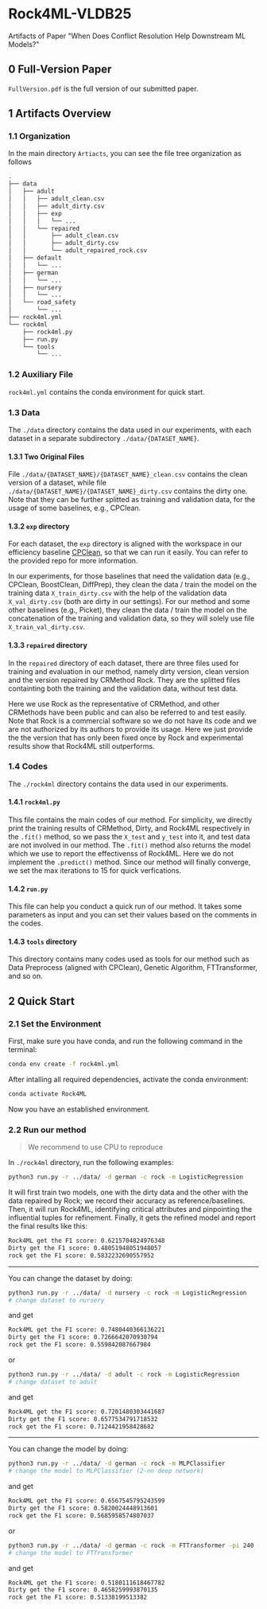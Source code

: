 # Rock4ML-VLDB25

Artifacts of Paper "When Does Conflict Resolution Help Downstream ML Models?"

## 0 Full-Version Paper

`FullVersion.pdf` is the full version of our submitted paper.

## 1 Artifacts Overview

### 1.1 Organization

In the main directory `Artiacts`, you can see the file tree organization as follows

```bash
.
├── data
│   ├── adult
│   │   ├── adult_clean.csv
│   │   ├── adult_dirty.csv
│   │   ├── exp
│   │   │   └── ...
│   │   └── repaired
│   │       ├── adult_clean.csv
│   │       ├── adult_dirty.csv
│   │       └── adult_repaired_rock.csv
│   ├── default
│   │   └── ...
│   ├── german
│   │   └── ...
│   ├── nursery
│   │   └── ...
│   └── road_safety
│       └── ...
├── rock4ml.yml
└── rock4ml
    ├── rock4ml.py
    ├── run.py
    └── tools
        └── ...
```

### 1.2 Auxiliary File

`rock4ml.yml` contains the conda environment for quick start.

### 1.3 Data

The `./data` directory contains the data used in our experiments, with each dataset in a separate subdirectory `./data/{DATASET_NAME}`.

#### 1.3.1 Two Original Files

File `./data/{DATASET_NAME}/{DATASET_NAME}_clean.csv` contains the clean version of a dataset, while file `./data/{DATASET_NAME}/{DATASET_NAME}_dirty.csv` contains the dirty one. Note that they can be further splitted as training and validation data, for the usage of some baselines, e.g., CPClean.

#### 1.3.2 `exp` directory

For each dataset, the `exp` directory is aligned with the workspace in our efficiency baseline [CPClean](https://github.com/chu-data-lab/CPClean/?tab=readme-ov-file#2-construct-cpclean-space), so that we can run it easily. You can refer to the provided repo for more information. 

In our experiments, for those baselines that need the validation data (e.g., CPClean, BoostClean, DiffPrep), they clean the data / train the model on the training data `X_train_dirty.csv` with the help of the validation data `X_val_dirty.csv` (both are dirty in our settings). For our method and some other baselines (e.g., Picket), they clean the data / train the model on the concatenation of the training and validation data, so they will solely use file `X_train_val_dirty.csv`. 

#### 1.3.3 `repaired` directory

In the `repaired` directory of each dataset, there are three files used for training and evaluation in our method, namely dirty version, clean version and the version repaired by CRMethod Rock. They are the splitted files containting both the training and the validation data, without test data.

Here we use Rock as the representative of CRMethod, and other CRMethods have been public and can also be referred to and test easily. Note that Rock is a commercial software so we do not have its code and we are not authorized by its authors to provide its usage. Here we just provide the the version that has only been fixed once by Rock and experimental results show that Rock4ML still outperforms.

### 1.4 Codes

The `./rock4ml` directory contains the data used in our experiments.

#### 1.4.1 `rock4ml.py`

This file contains the main codes of our method. For simplicity, we directly print the training results of CRMethod, Dirty, and Rock4ML respectively in the `.fit()` method, so we pass the `X_test` and `y_test` into it, and test data are not involved in our method. The `.fit()` method also returns the model which we use to report the effectivenss of Rock4ML. Here we do not implement the `.predict()` method. Since our method will finally converge, we set the max iterations to 15 for quick verfications.

#### 1.4.2 `run.py`

This file can help you conduct a quick run of our method. It takes some parameters as input and you can set their values based on the comments in the codes.

#### 1.4.3 `tools` directory

This directory contains many codes used as tools for our method such as Data Preprocess (aligned with CPClean), Genetic Algorithm, FTTransformer, and so on.

## 2 Quick Start

### 2.1 Set the Environment

First, make sure you have conda, and run the following command in the terminal:

```bash
conda env create -f rock4ml.yml
```

After intalling all required dependencies, activate the conda environment:

```bash
conda activate Rock4ML
```

Now you have an established environment.

### 2.2 Run our method

> We recommend to use CPU to reproduce

In `./rock4ml` directory, run the following examples:

```bash
python3 run.py -r ../data/ -d german -c rock -m LogisticRegression
```

It will first train two models, one with the dirty data and the other with the data repaired by Rock; we record their accuracy as reference/baselines. Then, it will run Rock4ML, identifying critical attributes and pinpointing the influential tuples for refinement. Finally, it gets the refined model and report the final results like this:

```bash
Rock4ML get the F1 score: 0.6215704824976348
Dirty get the F1 score: 0.48051948051948057
rock get the F1 score: 0.5832232690557952
```

------

You can change the dataset by doing:

```bash
python3 run.py -r ../data/ -d nursery -c rock -m LogisticRegression
# change dataset to nursery
```

and get

```bash
Rock4ML get the F1 score: 0.7480440366136221
Dirty get the F1 score: 0.7266642070930794
rock get the F1 score: 0.559842087667984
```
or

```bash
python3 run.py -r ../data/ -d adult -c rock -m LogisticRegression
# change dataset to adult
```

and get

```bash
Rock4ML get the F1 score: 0.7201480303441687
Dirty get the F1 score: 0.6577534791718532
rock get the F1 score: 0.7124421958428682
```

------

You can change the model by doing:

```bash
python3 run.py -r ../data/ -d german -c rock -m MLPClassifier 
# change the model to MLPClassifier (2-nn deep network)
```

and get

```bash
Rock4ML get the F1 score: 0.6567545795243599
Dirty get the F1 score: 0.5820024448913601
rock get the F1 score: 0.5685958574807037
```

or

```bash
python3 run.py -r ../data/ -d german -c rock -m FTTransformer -pi 240 -e 20
# change the model to FTTransformer
```

and get

```bash
Rock4ML get the F1 score: 0.5180111618467782
Dirty get the F1 score: 0.4658259993870135
rock get the F1 score: 0.51338199513382
```

